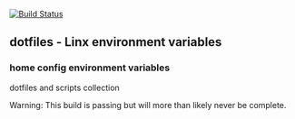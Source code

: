 [![Build Status](https://travis-ci.com/travis-ci/travis-web.svg?branch=master)](https://travis-ci.com/travis-ci/travis-web)

## dotfiles - Linx environment variables 
### home config environment variables

dotfiles and scripts collection

Warning: This build is passing but will more than likely never be complete.
